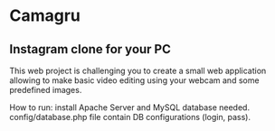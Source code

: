# Camagru
## Instagram clone for your PC

This web project is challenging you to create a small web application allowing to make
basic video editing using your webcam and some predefined images.

How to run:
 install Apache Server and MySQL database needed. config/database.php file contain DB configurations (login, pass).
